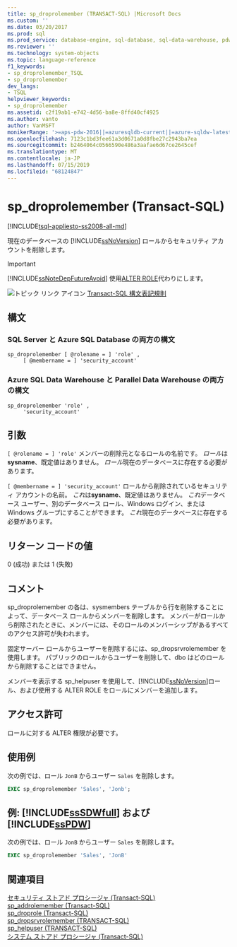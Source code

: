 ```yaml
---
title: sp_droprolemember (TRANSACT-SQL) |Microsoft Docs
ms.custom: ''
ms.date: 03/20/2017
ms.prod: sql
ms.prod_service: database-engine, sql-database, sql-data-warehouse, pdw
ms.reviewer: ''
ms.technology: system-objects
ms.topic: language-reference
f1_keywords:
- sp_droprolemember_TSQL
- sp_droprolemember
dev_langs:
- TSQL
helpviewer_keywords:
- sp_droprolemember
ms.assetid: c2f19ab1-e742-4d56-ba8e-8ffd40cf4925
ms.author: vanto
author: VanMSFT
monikerRange: '>=aps-pdw-2016||=azuresqldb-current||=azure-sqldw-latest||>=sql-server-2016||=sqlallproducts-allversions||>=sql-server-linux-2017||=azuresqldb-mi-current'
ms.openlocfilehash: 7123c1bd3fee61a3d0671a0d8fbe27c2943ba7ea
ms.sourcegitcommit: b2464064c0566590e486a3aafae6d67ce2645cef
ms.translationtype: MT
ms.contentlocale: ja-JP
ms.lasthandoff: 07/15/2019
ms.locfileid: "68124847"
---
```

# <a name="spdroprolemember-transact-sql"></a>sp_droprolemember (Transact-SQL)

[!INCLUDE[tsql-appliesto-ss2008-all-md](../../includes/tsql-appliesto-ss2008-all-md.md)]

  現在のデータベースの [!INCLUDE[ssNoVersion](../../includes/ssnoversion-md.md)] ロールからセキュリティ アカウントを削除します。  
  
> [!IMPORTANT]  
>  [!INCLUDE[ssNoteDepFutureAvoid](../../includes/ssnotedepfutureavoid-md.md)] 使用[ALTER ROLE](../../t-sql/statements/alter-role-transact-sql.md)代わりにします。  
  
 ![トピック リンク アイコン](../../database-engine/configure-windows/media/topic-link.gif "トピック リンク アイコン") [Transact-SQL 構文表記規則](../../t-sql/language-elements/transact-sql-syntax-conventions-transact-sql.md)  
  
## <a name="syntax"></a>構文  

### <a name="syntax-for-both-sql-server-and-azure-sql-database"></a>SQL Server と Azure SQL Database の両方の構文

```  
sp_droprolemember [ @rolename = ] 'role' ,   
     [ @membername = ] 'security_account'  
```  

### <a name="syntax-for-both-azure-sql-data-warehouse-and-parallel-data-warehouse"></a>Azure SQL Data Warehouse と Parallel Data Warehouse の両方の構文

```  
sp_droprolemember 'role' ,  
     'security_account'  
```  
  
## <a name="arguments"></a>引数  
`[ @rolename = ] 'role'` メンバーの削除元となるロールの名前です。 *ロール*は**sysname**、既定値はありません。 *ロール*現在のデータベースに存在する必要があります。  
  
`[ @membername = ] 'security_account'` ロールから削除されているセキュリティ アカウントの名前。 *これ*は**sysname**、既定値はありません。 *これ*データベース ユーザー、別のデータベース ロール、Windows ログイン、または Windows グループにすることができます。 *これ*現在のデータベースに存在する必要があります。  
  
## <a name="return-code-values"></a>リターン コードの値  
 0 (成功) または 1 (失敗)  
  
## <a name="remarks"></a>コメント  
 sp_droprolemember の各は、sysmembers テーブルから行を削除することによって、データベース ロールからメンバーを削除します。 メンバーがロールから削除されたときに、メンバーには、そのロールのメンバーシップがあるすべてのアクセス許可が失われます。  
  
 固定サーバー ロールからユーザーを削除するには、sp_dropsrvrolemember を使用します。 パブリックのロールからユーザーを削除して、dbo はどのロールから削除することはできません。  
  
 メンバーを表示する sp_helpuser を使用して、[!INCLUDE[ssNoVersion](../../includes/ssnoversion-md.md)]ロール、および使用する ALTER ROLE をロールにメンバーを追加します。  
  
## <a name="permissions"></a>アクセス許可  
 ロールに対する ALTER 権限が必要です。  
  
## <a name="examples"></a>使用例  
 次の例では、ロール `JonB` からユーザー `Sales` を削除します。  
  
```sql
EXEC sp_droprolemember 'Sales', 'Jonb';  
```  
  
## <a name="examples-includesssdwfullincludessssdwfull-mdmd-and-includesspdwincludessspdw-mdmd"></a>例: [!INCLUDE[ssSDWfull](../../includes/sssdwfull-md.md)] および [!INCLUDE[ssPDW](../../includes/sspdw-md.md)]  
 次の例では、ロール `JonB` からユーザー `Sales` を削除します。  
  
```sql
EXEC sp_droprolemember 'Sales', 'JonB'  
```  
  
## <a name="see-also"></a>関連項目  
 [セキュリティ ストアド プロシージャ &#40;Transact-SQL&#41;](../../relational-databases/system-stored-procedures/security-stored-procedures-transact-sql.md)   
 [sp_addrolemember &#40;Transact-SQL&#41;](../../relational-databases/system-stored-procedures/sp-addrolemember-transact-sql.md)   
 [sp_droprole &#40;Transact-SQL&#41;](../../relational-databases/system-stored-procedures/sp-droprole-transact-sql.md)   
 [sp_dropsrvrolemember &#40;TRANSACT-SQL&#41;](../../relational-databases/system-stored-procedures/sp-dropsrvrolemember-transact-sql.md)   
 [sp_helpuser &#40;TRANSACT-SQL&#41;](../../relational-databases/system-stored-procedures/sp-helpuser-transact-sql.md)   
 [システム ストアド プロシージャ &#40;Transact-SQL&#41;](../../relational-databases/system-stored-procedures/system-stored-procedures-transact-sql.md)  
  
  

